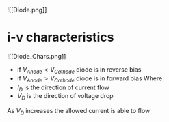 


![[Diode.png]]


# i-v characteristics


![[Diode_Chars.png]]

- if $V_{Anode}\lt V_{Cathode}$ diode is in reverse bias
- if $V_{Anode}\gt V_{Cathode}$ diode is in forward bias
Where 
- $I_{D}$ is the direction of current flow
- $V_{D}$ is the direction of voltage drop

As $V_{D}$ increases the allowed current is able to flow 
